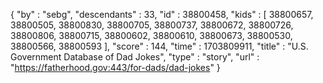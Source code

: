 {
  "by" : "sebg",
  "descendants" : 33,
  "id" : 38800458,
  "kids" : [ 38800657, 38800505, 38800830, 38800705, 38800737, 38800672, 38800726, 38800806, 38800715, 38800602, 38800610, 38800673, 38800530, 38800566, 38800593 ],
  "score" : 144,
  "time" : 1703809911,
  "title" : "U.S. Government Database of Dad Jokes",
  "type" : "story",
  "url" : "https://fatherhood.gov:443/for-dads/dad-jokes"
}

